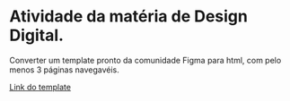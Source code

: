 # Atividade da matéria de Design Digital.

Converter um template pronto da comunidade Figma para html, com pelo menos 3 páginas navegavéis.

[Link do template](https://www.figma.com/file/gd8eg0LSfxtaqHFkcxcA4H/Portfolio-Template-(Community)?type=design&node-id=129%3A673&t=MziQhILXBT4amheR-1) 


